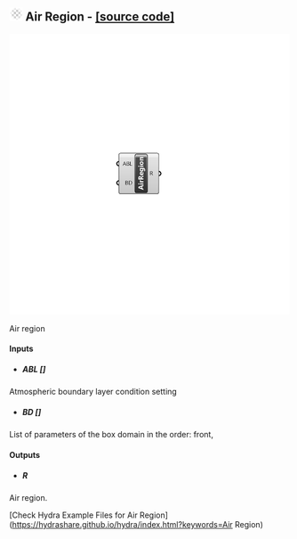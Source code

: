 ## ![](../../images/icons/Air_Region.png) Air Region - [[source code]](C:\Users\pkastner\Documents\GitHub\Eddy3D\UMCF/Air%20Region.py)

![](../../images/components/Air_Region.png)

Air region

#### Inputs
* ##### ABL []
Atmospheric boundary layer condition setting
* ##### BD []
List of parameters of the box domain in the order: front, 

#### Outputs
* ##### R
Air region.


[Check Hydra Example Files for Air Region](https://hydrashare.github.io/hydra/index.html?keywords=Air Region)